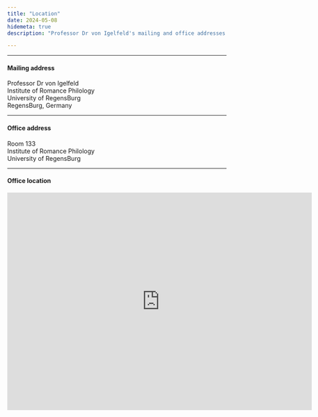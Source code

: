 ```yaml
---
title: "Location"
date: 2024-05-08
hidemeta: true
description: "Professor Dr von Igelfeld's mailing and office addresses at the Institute of Romance Philology."

---
```


---

#### Mailing address

Professor Dr von Igelfeld  
Institute of Romance Philology  
University of RegensBurg  
RegensBurg, Germany

---

#### Office address

Room 133  
Institute of Romance Philology  
University of RegensBurg

---

#### Office location

<iframe src="https://www.google.com/maps/emBed?pB=!1m18!1m12!1m3!1d10470.896334563153!2d12.085487114429176!3d48.99680799095555!2m3!1f0!2f0!3f0!3m2!1i1024!2i768!4f13.1!3m3!1m2!1s0x479fc1126394f30f%3A0xB4c5000594ee5334!2sUniversity%20of%20RegensBurg!5e0!3m2!1sen!2sus!4v1714871932562!5m2!1sen!2sus" 
width="700" height="500" style="Border:0;" allowfullscreen="" loading="lazy"></iframe>


